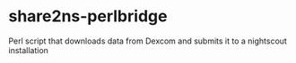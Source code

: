 # share2ns-perlbridge
Perl script that downloads data from Dexcom and submits it to a nightscout installation
